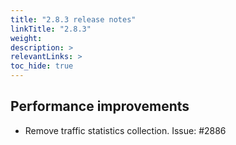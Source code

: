 ```yaml
---
title: "2.8.3 release notes"
linkTitle: "2.8.3"
weight: 
description: >
relevantLinks: >
toc_hide: true
---
```


## Performance improvements

- Remove traffic statistics collection. Issue: #2886
